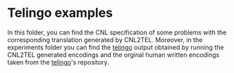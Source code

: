 # Telingo examples

In this folder, you can find the CNL specification of some problems with the corresponding translation generated by CNL2TEL.
Moreover, in the experiments folder you can find the [telingo](https://github.com/potassco/telingo) output obtained by running the CNL2TEL generated encodings and the orginal human written encodings taken from the [telingo](https://github.com/potassco/telingo/tree/master/examples)'s repository.
